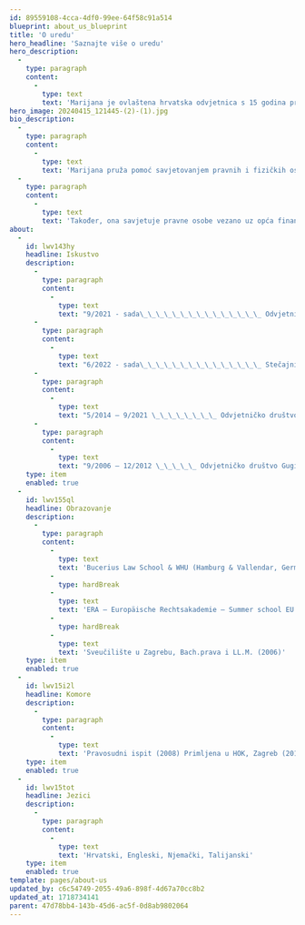 ```yaml
---
id: 89559108-4cca-4df0-99ee-64f58c91a514
blueprint: about_us_blueprint
title: 'O uredu'
hero_headline: 'Saznajte više o uredu'
hero_description:
  -
    type: paragraph
    content:
      -
        type: text
        text: 'Marijana je ovlaštena hrvatska odvjetnica s 15 godina profesionalnog pravnog iskustva u radu s domaćim i vodećim međunarodnim odvjetničkim društvima.'
hero_image: 20240415_121445-(2)-(1).jpg
bio_description:
  -
    type: paragraph
    content:
      -
        type: text
        text: 'Marijana pruža pomoć savjetovanjem pravnih i fizičkih osoba u svim korporativnim i osobnim pitanjima. Ona savjetuje tvrtke u statusnim i korporativnim stvarima, pitanjima usklađenosti poslovanja, uključujući due diligence, pravo konkurentnosti, day to day poslovna pitanja. '
  -
    type: paragraph
    content:
      -
        type: text
        text: 'Također, ona savjetuje pravne osobe vezano uz opća financijska i porezna pitanja, ugovore o radu, komercijalne ugovore, ulaganja, SPA, SHA, preoblikovanja pravnih osoba, kao i u sektorima kao što su e-trgovina, politike privatnosti, ugovori, povjerljivost podataka i GDPR.'
about:
  -
    id: lwv143hy
    headline: Iskustvo
    description:
      -
        type: paragraph
        content:
          -
            type: text
            text: "9/2021 - sada\_\_\_\_\_\_\_\_\_\_\_\_\_\_\_ Odvjetnički ured Babić, odvjetnica"
      -
        type: paragraph
        content:
          -
            type: text
            text: "6/2022 - sada\_\_\_\_\_\_\_\_\_\_\_\_\_\_\_ Stečajni upravitelj pri Trgovačkom sudu, lista A od 2022"
      -
        type: paragraph
        content:
          -
            type: text
            text: "5/2014 – 9/2021 \_\_\_\_\_\_\_\_ Odvjetničko društvo BENKO & PARTNERI d.o.o., Zagreb, odvjetnica"
      -
        type: paragraph
        content:
          -
            type: text
            text: "9/2006 – 12/2012 \_\_\_\_\_ Odvjetničko društvo Gugić, Kovačić & Krivić d.o.o., Zagreb, Hrvatska, odvjetnica"
    type: item
    enabled: true
  -
    id: lwv155ql
    headline: Obrazovanje
    description:
      -
        type: paragraph
        content:
          -
            type: text
            text: 'Bucerius Law School & WHU (Hamburg & Vallendar, Germany), Master of Law and Business, MLB (2013)'
          -
            type: hardBreak
          -
            type: text
            text: 'ERA – Europäische Rechtsakademie – Summer school EU Law (2011)'
          -
            type: hardBreak
          -
            type: text
            text: 'Sveučilište u Zagrebu, Bach.prava i LL.M. (2006)'
    type: item
    enabled: true
  -
    id: lwv15i2l
    headline: Komore
    description:
      -
        type: paragraph
        content:
          -
            type: text
            text: 'Pravosudni ispit (2008) Primljena u HOK, Zagreb (2010)'
    type: item
    enabled: true
  -
    id: lwv15tot
    headline: Jezici
    description:
      -
        type: paragraph
        content:
          -
            type: text
            text: 'Hrvatski, Engleski, Njemački, Talijanski'
    type: item
    enabled: true
template: pages/about-us
updated_by: c6c54749-2055-49a6-898f-4d67a70cc8b2
updated_at: 1718734141
parent: 47d78bb4-143b-45d6-ac5f-0d8ab9802064
---
```


